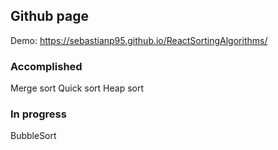 ## Github page

Demo: 
https://sebastianp95.github.io/ReactSortingAlgorithms/

### Accomplished
Merge sort 
Quick sort
Heap sort

### In progress

BubbleSort
